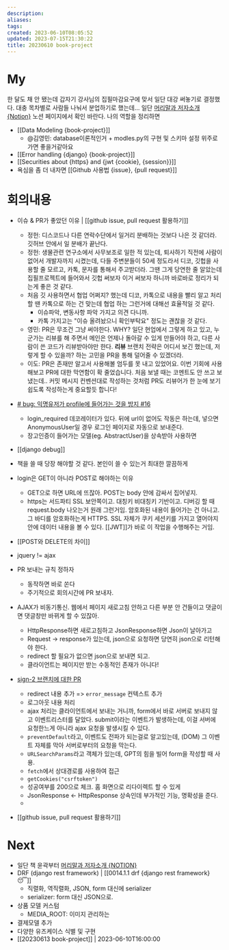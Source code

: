 ```yaml
---
description:
aliases: 
tags: 
created: 2023-06-10T08:05:52
updated: 2023-07-15T21:30:22
title: 20230610 book-project
---
```


# My

한 달도 채 안 됐는데 갑자기 강사님의 집필마감요구에 맞서 일단 대강 써놓기로 결정했다. 대충 목차별로 사람들 나눠서 분업하기로 했는데... 일단 [머리말과 저자소개 {Notion}](https://www.notion.so/a99c4bc2c25443a4be2907c0c00b8aed?pvs=4) 노션 페이지에서 확인 바란다. 나의 역할을 정리하면

- [[Data Modeling {book-project}]]
	- @김영민: database이론적인거 + modles.py의 구현 및 스키마 설정 위주로 가면 좋을거같아요
- [[Error handling {django} {book-project}]]
- [[Securities about {https} and {jwt {cookie}, {session}}]]
- 욕심을 좀 더 내자면 [[Github 사용법 {issue}, {pull request}]]

# 회의내용

- 이슈 & PR가 좋았던 이유 | [[github issue, pull request 활용하기]]
	- 정헌: 디스코드나 다른 연락수단에서 일거리 분배하는 것보다 나은 것 같더라. 깃허브 안에서 일 분배가 끝난다.
	- 정헌: 생물관련 연구소에서 사무보조로 일한 적 있는데, 퇴사하기 직전에 사람이 없어서 개발자까지 시켰는데, 다들 주변분들이 50세 정도라서 디코, 깃헙을 사용할 줄 모르고, 카톡, 문자를 통해서 주고받더라. 그땐 그게 당연한 줄 알았는데 집필프로젝트에 들어와서 깃헙 써보자 이거 써보자 하니까 바로바로 정리가 되는게 좋은 것 같다.
	- 처음 깃 사용하면서 협업 어쩌지? 했는데 디코, 카톡으로 내용을 빨리 알고 처리할 땐 카톡으로 하는 건 맞는데 협업 하는 그런거에 대해선 효율적일 것 같다. 
		- 이슈파악, 변동사항 파악 가지고 의견 다니까.
		- 카톡 가지고는 "이슈 올려놨으니 확인부탁요" 정도는 괜찮을 것 같다.
	- 영민: PR은 무조건 그냥 써야한다. WHY? 일단 현업에서 그렇게 하고 있고, 누군가는 리뷰를 해 주면서 메인은 언제나 돌아갈 수 있게 만들어야 하고, 다른 사람이 쓴 코드가 리뷰받아야만 한다. **리뷰** 브랜치 전략은 어디서 보긴 했는데, 저렇게 할 수 있을까? 하는 고민을 PR을 통해 덜어줄 수 있겠더라.
	- 이도:  PR은 존재만 알고서 사용해볼 엄두를 못 내고 있었어요. 이번 기회에 사용해보고 PR에 대한 막연함이 확 줄었습니다. 처음 보낼 때는 코멘트도 안 쓰고 보냈는데.. 커밋 메시지 컨벤션대로 작성하는 것처럼 PR도 리뷰어가 한 눈에 보기 쉽도록 작성하는게 중요할듯 합니다!

- [# bug: 익명유저가 profile에 들어가는 것을 방지 #16](https://github.com/ESTsoft-Book-Project/bookstore/issues/16)
	- login_required 데코레이터가 있다. 뒤에 url이 없어도 작동은 하는데, 넣으면 AnonymousUser일 경우 로그인 페이지로 자동으로 보내준다. 
	- 장고인증이 들어가는 모델(eg. AbstractUser)을 상속받아 사용하면 
- [[django debug]]
- 책을 쓸 때 당장 해야할 것 같다. 본인이 쓸 수 있는거 최대한 깔끔하게

- login은 GET이 아니라 POST로 해야하는 이유
	- GET으로 하면 URL에 뜨잖아. POST는 body 안에 감싸서 집어넣지.
	- https는 서드파티 SSL 보안쪽이고. 대칭키 비대칭키 기반이고. 디버깅 할 때 request.body 나오는거 원래 그런거임. 암호화된 내용이 들어가는 건 아니고. 그 바디를 암호화하는게 HTTPS. SSL 자체가 쿠키 세션키를 가지고 열어야지 안에 데이터 내용을 볼 수 있다. [[JWT]]가 바로 이 작업을 수행해주는 거임.
- [[POST와 DELETE의 차이]]

- jquery != ajax 

- PR 보내는 규칙 정하자
	- 동작하면 바로 쏜다
	- 주기적으로 회의시간에 PR 보내자.

- AJAX가 비동기통신. 웹에서 페이지 새로고침 안하고 다른 부분 안 건들이고 댓글이면 댓글창만 바뀌게 할 수 있잖아.
	- HttpResponse하면 새로고침하고 JsonResponse하면 Json이 날아가고
	- Request -> response가 있는데, json으로 요청하면 당연히 json으로 리턴해야 한다.
	- redirect 할 필요가 없으면 json으로 보내면 되고. 
	- 클라이언트는 페이지만 받는 수동적인 존재가 아니다!

- [sign-2 브랜치에 대한 PR](https://github.com/ESTsoft-Book-Project/bookstore/pull/23/files)
	- redirect 내용 추가 => `error_message` 컨텍스트 추가
	- 로그아웃 내용 처리 
	- ajax 처리는 클라이언트에서 보내는 거니까, form에서 바로 서버로 보내지 않고 이벤트리스터를 달았다. submit이라는 이벤트가 발생하는데, 이걸 서버에 요청한느게 아니라 ajax 요청을 발생시킬 수 있다. 
	- `preventDefault`라고, 이벤트도 전파가 되는걸로 알고있는데, (DOM) 그 이벤트 자체를 막아 서버로부터의 요청을 막는다.
	- `URLSearchParams`라고 객체가 있는데, GPT의 힘을 빌어 form을 작성할 때 사용.
	- `fetch`에서 상대경로를 사용하여 접근
	- `getCookies("csrftoken")`
	- 성공여부를 200으로 체크. 홈 화면으로 리다이렉트 할 수 있게
	- JsonResponse <- HttpResponse 상속인데 부가적인 기능, 명확성을 준다.
	- 
- [[github issue, pull request 활용하기]]

# Next

- 일단 책 윤곽부터 [머리말과 저자소개 {NOTION}](https://www.notion.so/a99c4bc2c25443a4be2907c0c00b8aed)
- DRF (django rest framework) | [[0014.1.1 drf {django rest framework} 😴]]
	- 직렬화, 역직렬화, JSON, form 대신에 serializer
	- serializer: form 대신 JSON으로.
- 상품 모델 커스텀
	- MEDIA_ROOT: 이미지 관리하는
- 결제모델 추가
- 다양한 유즈케이스 식별 및 구현
- [[20230613 book-project]] | 2023-06-10T16:00:00
